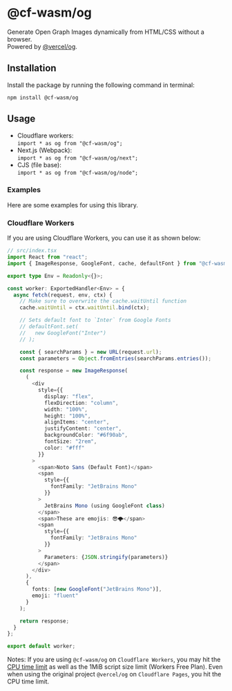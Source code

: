 # @cf-wasm/og

Generate Open Graph Images dynamically from HTML/CSS without a browser.  
Powered by [@vercel/og](https://www.npmjs.com/package/@vercel/og).

## Installation

Install the package by running the following command in terminal:

```shell
npm install @cf-wasm/og
```

## Usage

- Cloudflare workers:  
  `import * as og from "@cf-wasm/og";`
- Next.js (Webpack):  
  `import * as og from "@cf-wasm/og/next";`
- CJS (file base):  
  `import * as og from "@cf-wasm/og/node";`

### Examples

Here are some examples for using this library.

### Cloudflare Workers

If you are using Cloudflare Workers, you can use it as shown below:

```ts
// src/index.tsx
import React from "react";
import { ImageResponse, GoogleFont, cache, defaultFont } from "@cf-wasm/og";

export type Env = Readonly<{}>;

const worker: ExportedHandler<Env> = {
  async fetch(request, env, ctx) {
    // Make sure to overwrite the cache.waitUntil function
    cache.waitUntil = ctx.waitUntil.bind(ctx);

    // Sets default font to `Inter` from Google Fonts
    // defaultFont.set(
    //   new GoogleFont("Inter")
    // );

    const { searchParams } = new URL(request.url);
    const parameters = Object.fromEntries(searchParams.entries());

    const response = new ImageResponse(
      (
        <div
          style={{
            display: "flex",
            flexDirection: "column",
            width: "100%",
            height: "100%",
            alignItems: "center",
            justifyContent: "center",
            backgroundColor: "#6f90ab",
            fontSize: "2rem",
            color: "#fff"
          }}
        >
          <span>Noto Sans (Default Font)</span>
          <span
            style={{
              fontFamily: "JetBrains Mono"
            }}
          >
            JetBrains Mono (using GoogleFont class)
          </span>
          <span>These are emojis: 😎🌩️</span>
          <span
            style={{
              fontFamily: "JetBrains Mono"
            }}
          >
            Parameters: {JSON.stringify(parameters)}
          </span>
        </div>
      ),
      {
        fonts: [new GoogleFont("JetBrains Mono")],
        emoji: "fluent"
      }
    );

    return response;
  }
};

export default worker;
```

Notes: If you are using `@cf-wasm/og` on `Cloudflare Workers`, you may hit the [CPU time limit](https://developers.cloudflare.com/workers/platform/limits/#cpu-time) as well as the 1MiB script size limit (Workers Free Plan). Even when using the original project `@vercel/og` on `Cloudflare Pages`, you hit the CPU time limit.
